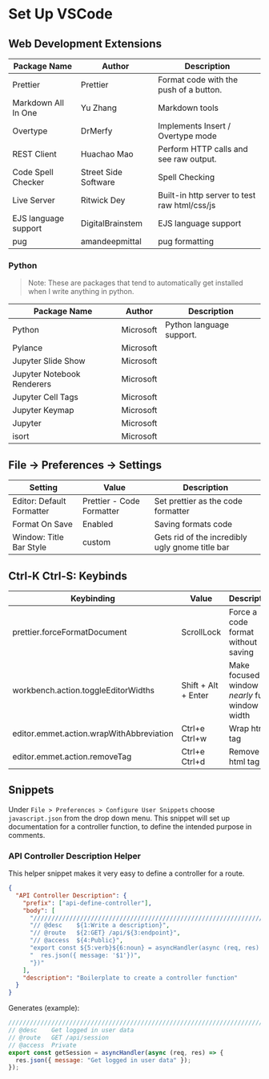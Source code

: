 # Set Up VSCode

## Web Development Extensions

| Package Name         | Author               | Description                                  |
| -------------------- | -------------------- | -------------------------------------------- |
| Prettier             | Prettier             | Format code with the push of a button.       |
| Markdown All In One  | Yu Zhang             | Markdown tools                               |
| Overtype             | DrMerfy              | Implements Insert / Overtype mode            |
| REST Client          | Huachao Mao          | Perform HTTP calls and see raw output.       |
| Code Spell Checker   | Street Side Software | Spell Checking                               |
| Live Server          | Ritwick Dey          | Built-in http server to test raw html/css/js |
| EJS language support | DigitalBrainstem     | EJS language support                         |
| pug                  | amandeepmittal       | pug formatting                               |

### Python

> Note: These are packages that tend to automatically get installed when I write anything in python.

| Package Name               | Author    | Description              |
| -------------------------- | --------- | ------------------------ |
| Python                     | Microsoft | Python language support. |
| Pylance                    | Microsoft |                          |
| Jupyter Slide Show         | Microsoft |                          |
| Jupyter Notebook Renderers | Microsoft |                          |
| Jupyter Cell Tags          | Microsoft |                          |
| Jupyter Keymap             | Microsoft |                          |
| Jupyter                    | Microsoft |                          |
| isort                      | Microsoft |                          |

## File -> Preferences -> Settings

| Setting                   | Value                     | Description                                     |
| ------------------------- | ------------------------- | ----------------------------------------------- |
| Editor: Default Formatter | Prettier - Code Formatter | Set prettier as the code formatter              |
| Format On Save            | Enabled                   | Saving formats code                             |
| Window: Title Bar Style   | custom                    | Gets rid of the incredibly ugly gnome title bar |

## Ctrl-K Ctrl-S: Keybinds

| Keybinding                               | Value               | Description                                    |
| ---------------------------------------- | ------------------- | ---------------------------------------------- |
| prettier.forceFormatDocument             | ScrollLock          | Force a code format without saving             |
| workbench.action.toggleEditorWidths      | Shift + Alt + Enter | Make focused window _nearly_ full window width |
| editor.emmet.action.wrapWithAbbreviation | Ctrl+e Ctrl+w       | Wrap html tag                                  |
| editor.emmet.action.removeTag            | Ctrl+e Ctrl+d       | Remove html tag                                |

## Snippets

Under `File > Preferences > Configure User Snippets` choose `javascript.json` from the drop down menu. This snippet will set up documentation for a controller function, to define the intended purpose in comments.

### API Controller Description Helper

This helper snippet makes it very easy to define a controller for a route.

```json
{
  "API Controller Description": {
    "prefix": ["api-define-controller"],
    "body": [
      "////////////////////////////////////////////////////////////////////////////////",
      "// @desc    ${1:Write a description}",
      "// @route   ${2:GET} /api/${3:endpoint}",
      "// @access  ${4:Public}",
      "export const ${5:verb}${6:noun} = asyncHandler(async (req, res) => {",
      "  res.json({ message: '$1'})",
      "})"
    ],
    "description": "Boilerplate to create a controller function"
  }
}
```

Generates (example):

```js
////////////////////////////////////////////////////////////////////////////////
// @desc    Get logged in user data
// @route   GET /api/session
// @access  Private
export const getSession = asyncHandler(async (req, res) => {
  res.json({ message: "Get logged in user data" });
});
```
